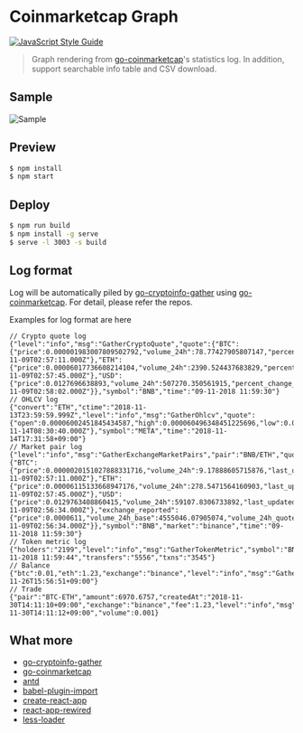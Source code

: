 # Coinmarketcap Graph
[![JavaScript Style Guide](https://img.shields.io/badge/code_style-standard-brightgreen.svg)](https://standardjs.com)

> Graph rendering from [go-coinmarketcap](https://github.com/hexoul/go-coinmarketcap)'s statistics log.
In addition, support searchable info table and CSV download.


## Sample
![Sample](https://raw.githubusercontent.com/hexoul/coinmarketcap-react-chart/master/sample.png)

## Preview

```bash
$ npm install
$ npm start
```

## Deploy

```bash
$ npm run build
$ npm install -g serve
$ serve -l 3003 -s build
```

## Log format
Log will be automatically piled by [go-cryptoinfo-gather](https://github.com/hexoul/go-cryptoinfo-gather) using [go-coinmarketcap](https://github.com/hexoul/go-coinmarketcap). For detail, please refer the repos.

Examples for log format are here
```
// Crypto quote log
{"level":"info","msg":"GatherCryptoQuote","quote":{"BTC":{"price":0.000001983007809502792,"volume_24h":78.77427905807147,"percent_change_1h":1.0903,"percent_change_24h":0.4569,"percent_change_7d":2.5535,"last_updated":"2018-11-09T02:57:11.000Z"},"ETH":{"price":0.00006017736608214104,"volume_24h":2390.524437683829,"percent_change_1h":1.1054,"percent_change_24h":1.1574,"percent_change_7d":-2.9337,"last_updated":"2018-11-09T02:57:45.000Z"},"USD":{"price":0.0127696638893,"volume_24h":507270.350561915,"percent_change_1h":0.942635,"percent_change_24h":-0.504137,"percent_change_7d":3.6068,"last_updated":"2018-11-09T02:58:02.000Z"}},"symbol":"BNB","time":"09-11-2018 11:59:30"}
// OHLCV log
{"convert":"ETH","ctime":"2018-11-13T23:59:59.999Z","level":"info","msg":"GatherOhlcv","quote":{"open":0.00006002451845434587,"high":0.000060496348451225696,"low":0.000058614835602129494,"close":0.000059441868899224505,"volume":2915.677095180455,"timestamp":"2018-11-14T08:30:40.000Z"},"symbol":"META","time":"2018-11-14T17:31:58+09:00"}
// Market pair log
{"level":"info","msg":"GatherExchangeMarketPairs","pair":"BNB/ETH","quote":{"BTC":{"price":0.0000020151027888331716,"volume_24h":9.17888605715876,"last_updated":"2018-11-09T02:57:11.000Z"},"ETH":{"price":0.00006115133668947176,"volume_24h":278.5471564160903,"last_updated":"2018-11-09T02:57:45.000Z"},"USD":{"price":0.0129763408860415,"volume_24h":59107.8306733892,"last_updated":"2018-11-09T02:56:34.000Z"},"exchange_reported":{"price":0.0000611,"volume_24h_base":4555046.07905074,"volume_24h_quote":278.31331543,"last_updated":"2018-11-09T02:56:34.000Z"}},"symbol":"BNB","market":"binance","time":"09-11-2018 11:59:30"}
// Token metric log
{"holders":"2199","level":"info","msg":"GatherTokenMetric","symbol":"BNB","time":"09-11-2018 11:59:44","transfers":"5556","txns":"3545"}
// Balance
{"btc":0.01,"eth":1.23,"exchange":"binance","level":"info","msg":"GatherBalance","time":"2018-11-26T15:56:51+09:00"}
// Trade
{"pair":"BTC-ETH","amount":6970.6757,"createdAt":"2018-11-30T14:11:10+09:00","exchange":"binance","fee":1.23,"level":"info","msg":"GatherTrades","orderID":"5c00c66e78668e5d851ade1a","price":0.00001,"side":"BUY","time":"2018-11-30T14:11:12+09:00","volume":0.001}
```

## What more

- [go-cryptoinfo-gather](https://github.com/hexoul/go-cryptoinfo-gather)
- [go-coinmarketcap](https://github.com/hexoul/go-coinmarketcap)
- [antd](https://github.com/ant-design/ant-design/)
- [babel-plugin-import](http://github.com/ant-design/babel-plugin-import/)
- [create-react-app](https://github.com/facebookincubator/create-react-app)
- [react-app-rewired](https://github.com/timarney/react-app-rewired)
- [less-loader](https://github.com/webpack/less-loader)
